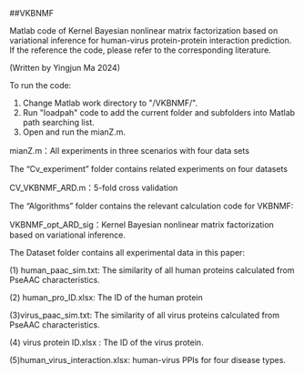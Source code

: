 ##VKBNMF

Matlab code of Kernel Bayesian nonlinear matrix factorization based on variational inference for human-virus protein-protein interaction prediction. If the reference the code, please refer to the corresponding literature.

(Written by Yingjun Ma 2024)



To run the code:
1. Change Matlab work directory to "/VKBNMF/".
2. Run  "loadpah" code to add the current folder and subfolders into Matlab path searching list.
3. Open and run the  mianZ.m. 


mianZ.m：All experiments in three scenarios with four data sets

The “Cv_experiment” folder contains related experiments on four datasets

CV_VKBNMF_ARD.m：5-fold cross validation 


The “Algorithms” folder contains the relevant calculation code for VKBNMF:

VKBNMF_opt_ARD_sig：Kernel Bayesian nonlinear matrix factorization based on variational inference.



The Dataset folder contains all experimental data in this paper:

(1) human_paac_sim.txt: The similarity of all human proteins calculated from PseAAC characteristics.

(2) human_pro_ID.xlsx: The ID of the human protein

(3)virus_paac_sim.txt: The similarity of all virus proteins calculated from PseAAC characteristics.

(4) virus protein ID.xlsx : The ID of the virus protein.

(5)human_virus_interaction.xlsx:  human-virus PPIs for four disease types.













